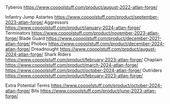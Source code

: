 Tyberos
https://www.coooolstuff.com/product/august-2022-atlan-forge/

Infantry
Jump Astartes
https://www.coooolstuff.com/product/september-2023-atlan-forge/
Aggressors
https://www.coooolstuff.com/product/january-2024-atlan-forge/
Terminators
https://www.coooolstuff.com/product/november-2023-atlan-forge/
Blade Guard
https://www.coooolstuff.com/product/december-2021-atlan-forge/
Phobos
https://www.coooolstuff.com/product/december-2024-atlan-forge/
Dreadnought
https://www.coooolstuff.com/product/august-2024-atlan-forge/
Shark Riders
https://www.coooolstuff.com/product/february-2023-atlan-forge/
Chaplain
https://www.coooolstuff.com/product/march-2024-atlan-forge/
https://www.coooolstuff.com/product/october-2024-atlan-forge/
Outriders
https://www.coooolstuff.com/product/february-2023-atlan-forge/

Extra
Potential Terms
https://www.coooolstuff.com/product/october-2024-atlan-forge/
Bits
https://www.coooolstuff.com/product/june-2023-atlan-forge/
